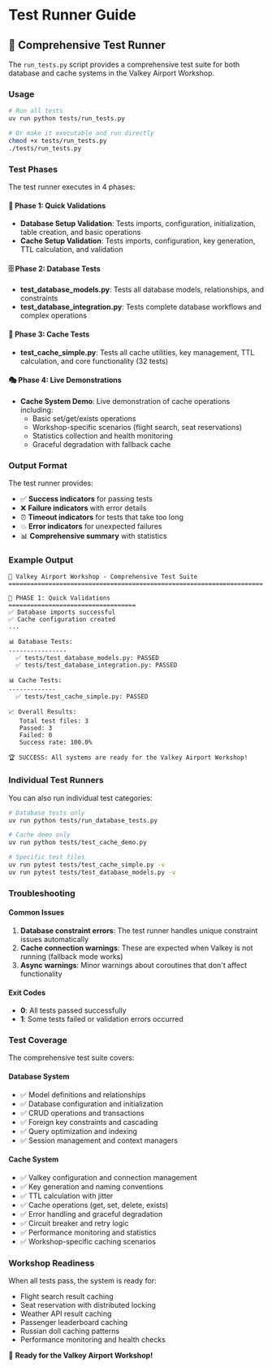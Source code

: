 # Test Runner Guide

## 🚀 Comprehensive Test Runner

The `run_tests.py` script provides a comprehensive test suite for both database and cache systems in the Valkey Airport Workshop.

### Usage

```bash
# Run all tests
uv run python tests/run_tests.py

# Or make it executable and run directly
chmod +x tests/run_tests.py
./tests/run_tests.py
```

### Test Phases

The test runner executes in 4 phases:

#### 🔧 Phase 1: Quick Validations
- **Database Setup Validation**: Tests imports, configuration, initialization, table creation, and basic operations
- **Cache Setup Validation**: Tests imports, configuration, key generation, TTL calculation, and validation

#### 🗄️ Phase 2: Database Tests
- **test_database_models.py**: Tests all database models, relationships, and constraints
- **test_database_integration.py**: Tests complete database workflows and complex operations

#### 💾 Phase 3: Cache Tests  
- **test_cache_simple.py**: Tests all cache utilities, key management, TTL calculation, and core functionality (32 tests)

#### 🎭 Phase 4: Live Demonstrations
- **Cache System Demo**: Live demonstration of cache operations including:
  - Basic set/get/exists operations
  - Workshop-specific scenarios (flight search, seat reservations)
  - Statistics collection and health monitoring
  - Graceful degradation with fallback cache

### Output Format

The test runner provides:
- ✅ **Success indicators** for passing tests
- ❌ **Failure indicators** with error details
- ⏰ **Timeout indicators** for tests that take too long
- 💥 **Error indicators** for unexpected failures
- 📊 **Comprehensive summary** with statistics

### Example Output

```
🚀 Valkey Airport Workshop - Comprehensive Test Suite
======================================================================

🔧 PHASE 1: Quick Validations
===================================
✅ Database imports successful
✅ Cache configuration created
...

📊 Database Tests:
----------------
  ✅ tests/test_database_models.py: PASSED
  ✅ tests/test_database_integration.py: PASSED

📊 Cache Tests:
-------------
  ✅ tests/test_cache_simple.py: PASSED

📈 Overall Results:
   Total test files: 3
   Passed: 3
   Failed: 0
   Success rate: 100.0%

🏆 SUCCESS: All systems are ready for the Valkey Airport Workshop!
```

### Individual Test Runners

You can also run individual test categories:

```bash
# Database tests only
uv run python tests/run_database_tests.py

# Cache demo only  
uv run python tests/test_cache_demo.py

# Specific test files
uv run pytest tests/test_cache_simple.py -v
uv run pytest tests/test_database_models.py -v
```

### Troubleshooting

#### Common Issues

1. **Database constraint errors**: The test runner handles unique constraint issues automatically
2. **Cache connection warnings**: These are expected when Valkey is not running (fallback mode works)
3. **Async warnings**: Minor warnings about coroutines that don't affect functionality

#### Exit Codes

- **0**: All tests passed successfully
- **1**: Some tests failed or validation errors occurred

### Test Coverage

The comprehensive test suite covers:

#### Database System
- ✅ Model definitions and relationships
- ✅ Database configuration and initialization  
- ✅ CRUD operations and transactions
- ✅ Foreign key constraints and cascading
- ✅ Query optimization and indexing
- ✅ Session management and context managers

#### Cache System
- ✅ Valkey configuration and connection management
- ✅ Key generation and naming conventions
- ✅ TTL calculation with jitter
- ✅ Cache operations (get, set, delete, exists)
- ✅ Error handling and graceful degradation
- ✅ Circuit breaker and retry logic
- ✅ Performance monitoring and statistics
- ✅ Workshop-specific caching scenarios

### Workshop Readiness

When all tests pass, the system is ready for:
- Flight search result caching
- Seat reservation with distributed locking
- Weather API result caching  
- Passenger leaderboard caching
- Russian doll caching patterns
- Performance monitoring and health checks

🎉 **Ready for the Valkey Airport Workshop!**